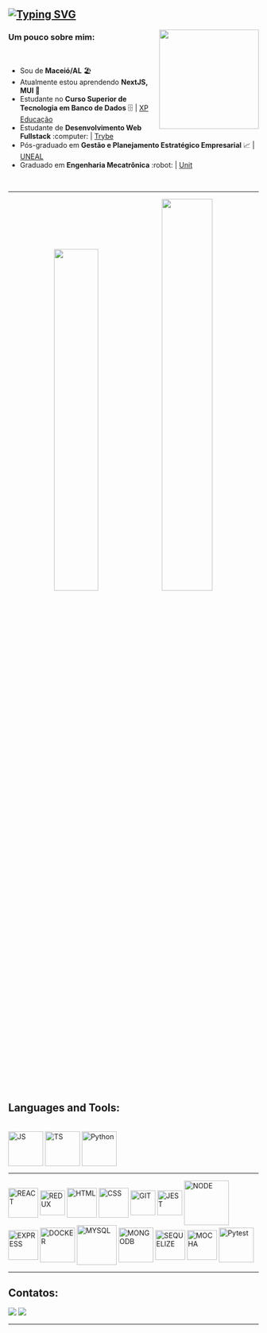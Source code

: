 ## [![Typing SVG](https://readme-typing-svg.demolab.com?font=Indie+Flower&size=40&pause=1000&color=00f&background=fff&vCenter=true&width=1200&height=60&lines=%F0%9F%91%8B+Olá,+Meu+nome+é+Luiz+Filipe,+Sou+Desenvolvedor+de+Software)](https://git.io/typing-svg)

<img align="right" width="200" src="https://media3.giphy.com/media/3oKIPnAiaMCws8nOsE/giphy.gif?cid=790b7611402939939b6a081028f0aa7fd39ede3f61ecd35b&rid=giphy.gif&ct=g"/>

### Um pouco sobre mim:


<br>
<div>
   <ul>
    <li>Sou de <strong>Maceió/AL</strong> 🏖️ 
    <li>Atualmente estou aprendendo <strong> NextJS, MUI </strong> 🌱
    <li>Estudante no <strong> Curso Superior de Tecnologia em Banco de Dados</strong> 🗄️ | <a href="https://www.xpeducacao.com.br/?utm_source=google&utm_medium=cpc&utm_campaign=awareness_home_xpe&utm_term=29082022&utm_content=marcaxpe&gclid=Cj0KCQjw-fmZBhDtARIsAH6H8qhEMBIZzLxoSYn65MFUMYbEkcG63bIYj-YKTmCMCeX_ReR7LqpkmQ0aAhRUEALw_wcB">XP Educação</a>
    <li>Estudante de <strong>Desenvolvimento Web Fullstack</strong> :computer: | <a href="https://www.betrybe.com/">Trybe</a>
    <li>Pós-graduado em <strong>Gestão e Planejamento Estratégico Empresarial</strong> 📈 | <a href="http://www.uneal.edu.br/">UNEAL</a>
    <li>Graduado em <strong>Engenharia Mecatrônica</strong> :robot: | <a href="https://www.unit.br/">Unit</a>
   </ul>
	
   <!-- <p>Clique 
      <a href="https://luizfilipelgs.github.io/Portfolio/#hs"           target="_blank">
         aqui
      </a>
      para ver meu porfólio web!
   </p>-->
	
</div>
<br>
<hr>

<div align="center">
  <img width=42% src="https://github-readme-stats.vercel.app/api/top-langs/?username=luizfilipelgs&layout=compact&langs_count=8&theme=github"/>
  <img width=45% src="http://github-profile-summary-cards.vercel.app/api/cards/productive-time?username=luizfilipelgs&theme=github&utcOffset=-3"/>
  
</div>

<br>
	
 <!-- <div>
	<h3 align="center">
		<img src="https://cdn-icons-png.flaticon.com/512/3062/3062533.png" width="50px" height="50px">
		 Minhas Soft Skills 
		<img src="https://blog.peoplefirstps.com/hubfs/226%20-%20Data.png" width="50px" height="50px">
	<h3>
	<h4 align="center">Pensamento analítico, Resiliência, Comunicação, Trabalho em Equipe, Adaptabilidade, Autoconhecimento. <h4>
</div> -->
<br>
  
## Languages and Tools:
<div align="left" style="display: inline-block">
  <br>
  <img align="center" alt="JS" width="70" src="https://cdn.jsdelivr.net/gh/devicons/devicon/icons/javascript/javascript-original.svg" />
  <img align="center" alt="TS" width="70" src="https://cdn.jsdelivr.net/gh/devicons/devicon/icons/typescript/typescript-original.svg" />
  <img align="center" alt="Python" width="70" src="https://cdn.jsdelivr.net/gh/devicons/devicon/icons/python/python-original.svg" />
  <hr>
  <img align="center" alt="REACT" width="60" src="https://cdn.jsdelivr.net/gh/devicons/devicon/icons/react/react-original-wordmark.svg">  
  <img align="center" alt="REDUX" width="50" src="https://cdn.jsdelivr.net/gh/devicons/devicon/icons/redux/redux-original.svg">  
  <img align="center" alt="HTML" width="60" src="https://cdn.jsdelivr.net/gh/devicons/devicon/icons/html5/html5-original-wordmark.svg">  
  <img align="center" alt="CSS" width="60" src="https://cdn.jsdelivr.net/gh/devicons/devicon/icons/css3/css3-original-wordmark.svg">  
  <img align="center" alt="GIT" width="50" src="https://cdn.jsdelivr.net/gh/devicons/devicon/icons/git/git-original.svg">  
  <img align="center" alt="JEST" width="50" src="https://cdn.jsdelivr.net/gh/devicons/devicon/icons/jest/jest-plain.svg" />
  <img align="center" alt="NODE" width="90" src="https://cdn.jsdelivr.net/gh/devicons/devicon/icons/nodejs/nodejs-original-wordmark.svg" /> 
  <img align="center" alt="EXPRESS" width="60" src="https://cdn.jsdelivr.net/gh/devicons/devicon/icons/express/express-original.svg" /> 
  <img align="center" alt="DOCKER" width="70" src="https://cdn.jsdelivr.net/gh/devicons/devicon/icons/docker/docker-original-wordmark.svg" />  
  <img align="center" alt="MYSQL" width="80" src="https://cdn.jsdelivr.net/gh/devicons/devicon/icons/mysql/mysql-original-wordmark.svg" />     
  <img align="center" alt="MONGODB" width="70" src="https://cdn.jsdelivr.net/gh/devicons/devicon/icons/mongodb/mongodb-original-wordmark.svg" />   
  <img align="center" alt="SEQUELIZE" width="60" src="https://cdn.jsdelivr.net/gh/devicons/devicon/icons/sequelize/sequelize-original.svg" /> 	 
  <img align="center" alt="MOCHA" width="60" src="https://cdn.jsdelivr.net/gh/devicons/devicon/icons/mocha/mocha-plain.svg" />
  <img align="center" alt="Pytest" width="70" src="https://cdn.jsdelivr.net/gh/devicons/devicon/icons/pytest/pytest-original-wordmark.svg" />
</div>
<hr>  
 
  ## Contatos:
 
<div align="left" style="display: inline-block"> 
  <a href="https://mail.google.com/mail/?view=cm&fs=1&to=luizfilipelgs@gmail.com"><img src="https://img.shields.io/badge/Gmail-D14836?style=for-the-badge&logo=gmail&logoColor=white"/></a>
  <a href="https://www.linkedin.com/in/luizfilipelgs/"><img src="https://img.shields.io/badge/LinkedIn-0077B5?style=for-the-badge&logo=linkedin&logoColor=white"/></a> 
</div>
   <hr>
 

 <!-- ![Snake animation](https://github.com/luizfilipelgs/luizfilipelgs/blob/output/github-contribution-grid-snake.svg)
 </p> -->
